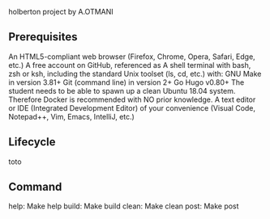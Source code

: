 holberton project by A.OTMANI
## Prerequisites
An HTML5-compliant web browser (Firefox, Chrome, Opera, Safari, Edge, etc.)
A free account on GitHub, referenced as <GitHub Handle>
A shell terminal with bash, zsh or ksh, including the standard Unix toolset (ls, cd, etc.) with:
    GNU Make in version 3.81+
    Git (command line) in version 2+
    Go Hugo v0.80+
The student needs to be able to spawn up a clean Ubuntu 18.04 system. Therefore Docker is recommended with NO prior knowledge.
A text editor or IDE (Integrated Development Editor) of your convenience (Visual Code, Notepad++, Vim, Emacs, IntelliJ, etc.)
## Lifecycle
toto
## Command
help:  Make help
build:  Make build
clean:  Make clean
post:  Make post
